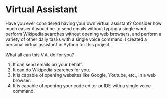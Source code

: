 # Virtual Assistant

Have you ever considered having your own virtual assistant? Consider how much easier it would be to send emails without typing a single word, perform Wikipedia searches without opening web browsers, and perform a variety of other daily tasks with a single voice command. I created a personal virtual assistant in Python for this project.

What all can this V.A. do for you?
  1. It can send emails on your behalf.
  2. It can do Wikipedia searches for you.
  3. It is capable of opening websites like Google, Youtube, etc., in a web browser.
  4. It is capable of opening your code editor or IDE with a single voice command.
